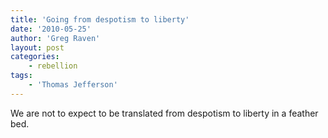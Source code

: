 ```yaml
---
title: 'Going from despotism to liberty'
date: '2010-05-25'
author: 'Greg Raven'
layout: post
categories:
    - rebellion
tags:
    - 'Thomas Jefferson'
---
```


We are not to expect to be translated from despotism to liberty in a feather bed.